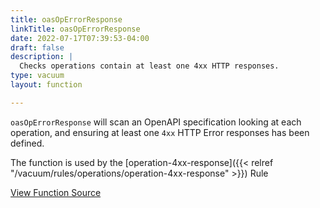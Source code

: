 ```yaml
---
title: oasOpErrorResponse
linkTitle: oasOpErrorResponse
date: 2022-07-17T07:39:53-04:00
draft: false
description: | 
  Checks operations contain at least one 4xx HTTP responses.
type: vacuum
layout: function

---
```


`oasOpErrorResponse` will scan an OpenAPI specification looking at each operation, 
and ensuring at least one `4xx` HTTP Error responses has been defined.

The function is used by
the [operation-4xx-response]({{< relref "/vacuum/rules/operations/operation-4xx-response" >}}) Rule

[View Function Source](https://github.com/daveshanley/vacuum/blob/main/functions/openapi/operation_4x_response.go)